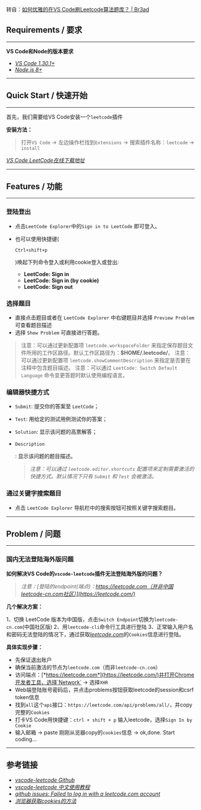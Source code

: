 转自：[如何优雅的在VS Code刷Leetcode算法题库？ \| Br3ad](http://imoldy.com/2019/12/18/%E5%A6%82%E4%BD%95%E4%BC%98%E9%9B%85%E7%9A%84%E5%9C%A8VS-Code%E5%88%B7Leetcode%E7%AE%97%E6%B3%95%E9%A2%98%E5%BA%93%EF%BC%9F/)

## Requirements / 要求

------

**VS Code和Node的版本要求**

- [*VS Code 1.30.1+*](https://code.visualstudio.com/)
- [*Node.js 8+*](https://nodejs.org/en/)

------

## Quick Start / 快速开始

------

首先，我们需要给VS Code安装一个`leetcode`插件

**安装方法：**

> 打开`VS Code` -> 左边操作栏找到`Extensions` -> 搜索插件名称：`leetcode` -> `install`

[*VS Code LeetCode在线下载地址*](https://marketplace.visualstudio.com/items?itemName=shengchen.vscode-leetcode)

------

## Features / 功能

------

### 登陆登出

- 点击`LeetCode Explorer`中的`Sign in to LeetCode` 即可登入。

- 也可以使用快捷键(

  ```
  Ctrl+shift+p
  ```

  )唤起下列命令登入或利用cookie登入或登出:

  - **LeetCode: Sign in**
  - **LeetCode: Sign in (by cookie)**
  - **LeetCode: Sign out**

### 选择题目

- 直接点击题目或者在 `LeetCode Explorer` 中右键题目并选择 `Preview Problem` 可查看题目描述
- 选择 `Show Problem` 可直接进行答题。

> 注意：可以通过更新配置项 `leetcode.workspaceFolder` 来指定保存题目文件所用的工作区路径。默认工作区路径为：**$HOME/.leetcode/**。
> 注意：可以通过更新配置项 `leetcode.showCommentDescription` 来指定是否要在注释中包含题目描述。
> 注意：可以通过 `LeetCode: Switch Default Language` 命令变更答题时默认使用编程语言。

### 编辑器快捷方式

- `Submit`: 提交你的答案至 `LeetCode`；

- `Test`: 用给定的测试用例测试你的答案；

- `Solution`: 显示该问题的高票解答；

- ```
  Description
  ```

  : 显示该问题的题目描述。

  > *注意：可以通过 `leetcode.editor.shortcuts` 配置项来定制需要激活的快捷方式。默认情况下只有 `Submit` 和 `Test` 会被激活。*

### 通过关键字搜索题目

- 点击 `LeetCode Explorer` 导航栏中的搜索按钮可按照关键字搜索题目。

------

## Problem / 问题

------

### 国内无法登陆海外版问题

**如何解决VS Code的`vscode-leetcode`插件无法登陆海外版的问题？**

> *注意：[登陆的endpoint(端点)：https://leetcode.com（并非中国leetcode-cn.com社区）](https://leetcode.com/)*

**几个解决方案：**

1、切换 LeetCode 版本为中国版，点击`Switch Endpoint`切换为`leetcode-cn.com`(中国社区版)
2、用`leetcode-cli`命令行工具进行登陆
3、正常输入用户名和密码无法登陆的情况下，通过获取[*leetcode.com*](https://leetcode.com/)的`Cookies`信息进行登陆。

**具体实现步骤：**

- 先保证退出账户
- 确保当前激活的节点为`leetcode.com`（而非`leetcode-cn.com`）
- 访问端点：[*https://leetcode.com*](https://leetcode.com/)并打开Chrome开发者工具，选择`Network` -> 选择`XHR`
- Web端登陆账号密码后，并点击problems按钮获取leetcode的session和csrf token信息
- 找到`all`这个`api`接口：`https://leetcode.com/api/problems/all/`，并copy完整的`Cookies`
- 打卡VS Code用快捷键：`ctrl + shift + p` 输入leetcode，选择`Sign In by Cookie`
- 输入邮箱 -> paste 刚刚从览器copy的`cookies`信息 -> ok,done. Start coding…

------

## 参考链接

- [*vscode-leetcode Github*](https://github.com/jdneo/vscode-leetcode)
- [*vscode-leetcode 中文使用教程*](https://github.com/jdneo/vscode-leetcode/blob/master/docs/README_zh-CN.md)
- [*github issues: Failed to log in with a leetcode.com account*](https://github.com/jdneo/vscode-leetcode/issues/478)
- [*浏览器获取cookies的方法*](https://github.com/jdneo/vscode-leetcode/issues/478)